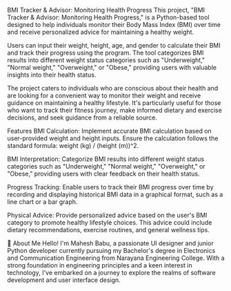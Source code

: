 BMI Tracker & Advisor: Monitoring Health Progress
This project, "BMI Tracker & Advisor: Monitoring Health Progress," is a Python-based tool designed to help individuals monitor their Body Mass Index (BMI) over time and receive personalized advice for maintaining a healthy weight.

Users can input their weight, height, age, and gender to calculate their BMI and track their progress using the program. The tool categorizes BMI results into different weight status categories such as "Underweight," "Normal weight," "Overweight," or "Obese," providing users with valuable insights into their health status.

The project caters to individuals who are conscious about their health and are looking for a convenient way to monitor their weight and receive guidance on maintaining a healthy lifestyle. It's particularly useful for those who want to track their fitness journey, make informed dietary and exercise decisions, and seek guidance from a reliable source.

Features
BMI Calculation: Implement accurate BMI calculation based on user-provided weight and height inputs. Ensure the calculation follows the standard formula: weight (kg) / (height (m))^2.

BMI Interpretation: Categorize BMI results into different weight status categories such as "Underweight," "Normal weight," "Overweight," or "Obese," providing users with clear feedback on their health status.

Progress Tracking: Enable users to track their BMI progress over time by recording and displaying historical BMI data in a graphical format, such as a line chart or a bar graph.

Physical Advice: Provide personalized advice based on the user's BMI category to promote healthy lifestyle choices. This advice could include dietary recommendations, exercise routines, and general wellness tips.

🚀 About Me
Hello! I'm Mahesh Babu, a passionate UI designer and junior Python developer currently pursuing my Bachelor's degree in Electronics and Communication Engineering from Narayana Engineering College. With a strong foundation in engineering principles and a keen interest in technology, I've embarked on a journey to explore the realms of software development and user interface design.
